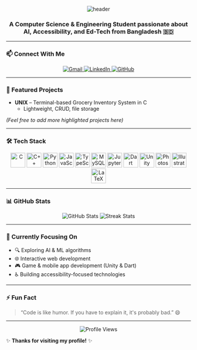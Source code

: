 
<p align="center">
  <img src="https://capsule-render.vercel.app/api?type=waving&color=gradient&height=150&section=header&text=Hi%20👋,%20I'm%20Samiyeel!&fontSize=35&animation=fadeIn" alt="header"/>
</p>

<h3 align="center">A Computer Science & Engineering Student passionate about AI, Accessibility, and Ed-Tech from Bangladesh 🇧🇩</h3>

---

### 📫 Connect With Me
<p align="center">
  <a href="mailto:benaaf2000@gmail.com">
    <img alt="Gmail" src="https://img.shields.io/badge/Gmail-benaaf2000@gmail.com-red?logo=gmail&logoColor=white&style=for-the-badge"/>
  </a>
  <a href="https://www.linkedin.com/in/samiyeel-alim-binaaf" target="_blank">
    <img alt="LinkedIn" src="https://img.shields.io/badge/LinkedIn-Profile-blue?logo=linkedin&logoColor=white&style=for-the-badge"/>
  </a>
  <a href="https://github.com/Pronaaf2k" target="_blank">
    <img alt="GitHub" src="https://img.shields.io/badge/GitHub-Pronaaf2k-black?logo=github&logoColor=white&style=for-the-badge"/>
  </a>
</p>

---

### 🚀 Featured Projects

- **UNIX** – Terminal-based Grocery Inventory System in C
  - Lightweight, CRUD, file storage

*(Feel free to add more highlighted projects here)*

---

### 🛠️ Tech Stack
<p align="center">
  <img src="https://cdn.jsdelivr.net/gh/devicons/devicon/icons/c/c-original.svg" width="40" alt="C"/>
  <img src="https://cdn.jsdelivr.net/gh/devicons/devicon/icons/cplusplus/cplusplus-original.svg" width="40" alt="C++"/>
  <img src="https://cdn.jsdelivr.net/gh/devicons/devicon/icons/python/python-original.svg" width="40" alt="Python"/>
  <img src="https://cdn.jsdelivr.net/gh/devicons/devicon/icons/javascript/javascript-original.svg" width="40" alt="JavaScript"/>
  <img src="https://cdn.jsdelivr.net/gh/devicons/devicon/icons/typescript/typescript-original.svg" width="40" alt="TypeScript"/>
  <img src="https://cdn.jsdelivr.net/gh/devicons/devicon/icons/mysql/mysql-original.svg" width="40" alt="MySQL"/>
  <img src="https://cdn.jsdelivr.net/gh/devicons/devicon/icons/jupyter/jupyter-original.svg" width="40" alt="Jupyter"/>
  <img src="https://cdn.jsdelivr.net/gh/devicons/devicon/icons/dart/dart-original.svg" width="40" alt="Dart"/>
  <img src="https://cdn.jsdelivr.net/gh/devicons/devicon/icons/unity/unity-original.svg" width="40" alt="Unity"/>
  <img src="https://cdn.jsdelivr.net/gh/devicons/devicon/icons/photoshop/photoshop-line.svg" width="40" alt="Photoshop"/>
  <img src="https://cdn.jsdelivr.net/gh/devicons/devicon/icons/illustrator/illustrator-line.svg" width="40" alt="Illustrator"/>
  <img src="https://cdn.jsdelivr.net/gh/devicons/devicon/icons/latex/latex-original.svg" width="40" alt="LaTeX"/>
</p>

---

### 📊 GitHub Stats
<p align="center">
  <img src="https://github-readme-stats.vercel.app/api?username=Pronaaf2k&show_icons=true&theme=tokyonight&count_private=true" alt="GitHub Stats"/>
  <img src="https://github-readme-streak-stats.herokuapp.com/?user=Pronaaf2k&theme=tokyonight" alt="Streak Stats"/>
</p>

---

### 🎯 Currently Focusing On
- 🔍 Exploring AI & ML algorithms
- 🌐 Interactive web development
- 🎮 Game & mobile app development (Unity & Dart)
- ♿ Building accessibility-focused technologies

---

### ⚡ Fun Fact
> “Code is like humor. If you have to explain it, it's probably bad.” 😄

---

<p align="center">
  <img src="https://komarev.com/ghpvc/?username=Pronaaf2k&style=flat-square" alt="Profile Views"/>
</p>

✨ **Thanks for visiting my profile!** ✨
```
